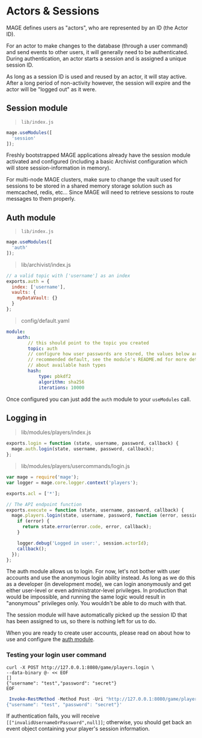 # Actors & Sessions

MAGE defines users as "actors", who are represented by an ID (the Actor ID).

For an actor to make changes to the database (through a user command) and send events to other users,
it will generally need to be authenticated. During authentication, an actor starts a session and
is assigned a unique session ID.

As long as a session ID is used and reused by an actor, it will stay active. After a long period
of non-activity however, the session will expire and the actor will be "logged out" as it were.

## Session module

> `lib/index.js`

```javascript
mage.useModules([
  'session'
]);
```

Freshly bootstrapped MAGE applications already have the session module activated and configured (including a basic Archivist configuration which will store session-information in memory).

For multi-node MAGE clusters, make sure to change the vault used for sessions to be stored
in a shared memory storage solution such as memcached, redis, etc... Since MAGE will need
to retrieve sessions to route messages to them properly.

## Auth module

> `lib/index.js`

```javascript
mage.useModules([
  'auth'
]);
```

> lib/archivist/index.js

```javascript
// a valid topic with ['username'] as an index
exports.auth = {
  index: ['username'],
  vaults: {
    myDataVault: {}
  }
};
```

> config/default.yaml

```yaml
module:
    auth:
        // this should point to the topic you created
        topic: auth
        // configure how user passwords are stored, the values below are the
        // recommended default, see the module's README.md for more details
        // about available hash types
        hash:
            type: pbkdf2
            algorithm: sha256
            iterations: 10000
```

Once configured you can just add the `auth` module to your `useModules` call.

## Logging in

>  lib/modules/players/index.js

```javascript
exports.login = function (state, username, password, callback) {
  mage.auth.login(state, username, password, callback);
};
```

> lib/modules/players/usercommands/login.js

```javascript
var mage = require('mage');
var logger = mage.core.logger.context('players');

exports.acl = ['*'];

// The API endpoint function
exports.execute = function (state, username, password, callback) {
  mage.players.login(state, username, password, function (error, session) {
    if (error) {
      return state.error(error.code, error, callback);
    }

    logger.debug('Logged in user:', session.actorId);
    callback();
  });
};
```

The auth module allows us to login. For now, let's not bother with user accounts and use the
anonymous login ability instead. As long as we do this as a developer (in development mode),
we can login anonymously and get either user-level or even administrator-level privileges.
In production that would be impossible, and running the same logic would result in "anonymous"
privileges only. You wouldn't be able to do much with that.

The session module will have automatically picked up the session ID that has been assigned to us,
so there is nothing left for us to do.

When you are ready to create user accounts, please read on about how to use and configure the
[auth module](https://github.com/mage/mage/tree/master/lib/modules/auth).

### Testing your login user command

```shell
curl -X POST http://127.0.0.1:8080/game/players.login \
--data-binary @- << EOF
[]
{"username": "test","password": "secret"}
EOF
```

```powershell
 Invoke-RestMethod -Method Post -Uri "http://127.0.0.1:8080/game/players.login" -Body '[]
{"username": "test", "password": "secret"}'
```

If authentication fails, you will receive `[["invalidUsernameOrPassword",null]]`;
otherwise, you should get back an event object containing your player's session information.
